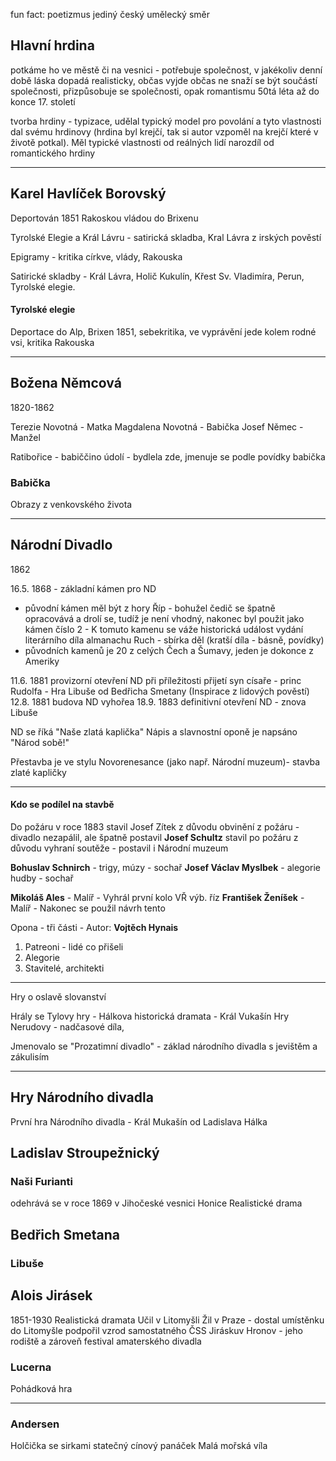 fun fact: poetizmus jediný český umělecký směr

## Hlavní hrdina
potkáme ho ve městě či na vesnici - potřebuje společnost, v jakékoliv denní době
láska dopadá realisticky, občas vyjde občas ne
snaží se být součástí společnosti, přizpůsobuje se společnosti, opak romantismu
50tá léta až do konce 17. století

tvorba hrdiny - typizace, udělal typický model pro povolání a tyto vlastnosti dal svému hrdinovy (hrdina byl krejčí, tak si autor vzpoměl na krejčí které v životě potkal). Měl typické vlastnosti od reálných lidí narozdíl od romantického hrdiny

---

## Karel Havlíček Borovský
Deportován 1851 Rakoskou vládou do Brixenu

Tyrolské Elegie a Král Lávru - satirická skladba, 
Kral Lávra z irských pověstí

Epigramy - kritika církve, vlády, Rakouska

Satirické skladby - Král Lávra, Holič Kukulín, Křest Sv. Vladimíra, Perun, Tyrolské elegie.

#### Tyrolské elegie
Deportace do Alp, Brixen 1851, sebekritika, ve vyprávění jede kolem rodné vsi, kritika Rakouska



---

## Božena Němcová
1820-1862

Terezie Novotná - Matka
Magdalena Novotná - Babička
Josef Němec - Manžel

Ratibořice - babiččino údolí - bydlela zde, jmenuje se podle povídky babička

### Babička
Obrazy z venkovského života


---

## Národní Divadlo
1862 

16.5. 1868 - základní kámen pro ND
- původní kámen měl být z hory Říp - bohužel čedič se špatně opracovává a drolí se, tudíž je není vhodný, nakonec byl použit jako kámen číslo 2  - K tomuto kamenu se váže historická událost vydání literárního díla almanachu Ruch - sbírka děl (kratší díla - básně, povídky)
- původních kamenů je 20 z celých Čech a Šumavy, jeden je dokonce z Ameriky

11.6. 1881 provizorní otevření ND při příležitosti přijetí syn císaře - princ Rudolfa - Hra Libuše od Bedřicha Smetany (Inspirace z lidových pověstí)
12.8. 1881 budova ND vyhořea
18.9. 1883 definitivní otevření ND - znova Libuše

ND se říká "Naše zlatá kaplička"
Nápis a slavnostní oponě je napsáno "Národ sobě!"

Přestavba je ve stylu Novorenesance (jako např. Národní muzeum)- stavba zlaté kapličky 

---
#### Kdo se podílel na stavbě

Do požáru v roce 1883 stavil Josef Zítek z důvodu obvinění z požáru - divadlo nezapálil, ale špatně postavil 
**Josef Schultz** stavil po požáru z důvodu vyhraní soutěže - postavil i Národní muzeum 

**Bohuslav Schnirch** - trigy, múzy - sochař
**Josef Václav Myslbek** - alegorie hudby - sochař

**Mikoláš Ales** - Malíř - Vyhrál první kolo VŘ výb. říz
**František Ženíšek** - Malíř - Nakonec se použil návrh tento

Opona - tři části - Autor: **Vojtěch Hynais**
1. Patreoni - lidé co přišeli
2. Alegorie
3. Stavitelé, architekti

---
Hry o oslavě slovanství

Hrály se Tylovy hry - 
Hálkova historická dramata - Král Vukašín
Hry Nerudovy - nadčasové díla, 
 
Jmenovalo se "Prozatimní divadlo" - základ národního divadla s jevištěm a zákulisím


---------------------

## Hry Národního divadla
První hra Národního divadla - Král Mukašín od Ladislava Hálka

## Ladislav Stroupežnický
### Naši Furianti
odehrává se v roce 1869 v Jihočeské vesnici Honice
Realistické drama



## Bedřich Smetana
### Libuše


## Alois Jirásek
1851-1930
Realistická dramata
Učil v Litomyšli 
Žil v Praze - dostal umístěnku do Litomyšle
podpořil vzrod samostatného ČSS
Jiráskuv Hronov - jeho rodiště a zároveň festival amaterského divadla

### Lucerna
Pohádková hra


---


### Andersen
Holčička se sirkami
statečný cínový panáček
Malá mořská víla

